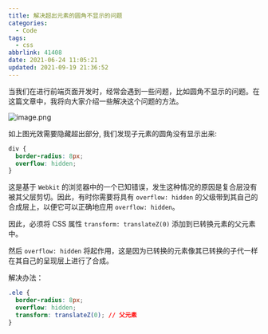```yaml
---
title: 解决超出元素的圆角不显示的问题
categories:
  - Code
tags:
  - css
abbrlink: 41408
date: 2021-06-24 11:05:21
updated: 2021-09-19 21:36:52
---
```


当我们在进行前端页面开发时，经常会遇到一些问题，比如圆角不显示的问题。在这篇文章中，我将向大家介绍一些解决这个问题的方法。

![image.png](/images/image_1624503610969.png)

如上图光效需要隐藏超出部分, 我们发现子元素的圆角没有显示出来:

```css
div {
  border-radius: 8px;
  overflow: hidden;
}
```

这是基于 `Webkit` 的浏览器中的一个已知错误，发生这种情况的原因是复合层没有被其父层剪切。因此，有时你需要将具有 `overflow: hidden` 的父级带到其自己的合成层上，以便它可以正确地应用 `overflow: hidden`。

因此，必须将 CSS 属性 `transform: translateZ(0)` 添加到已转换元素的父元素中。

然后 `overflow: hidden` 将起作用，这是因为已转换的元素像其已转换的子代一样在其自己的呈现层上进行了合成。

解决办法：

```css
.ele {
  border-radius: 8px;
  overflow: hidden;
  transform: translateZ(0); // 父元素
}
```
